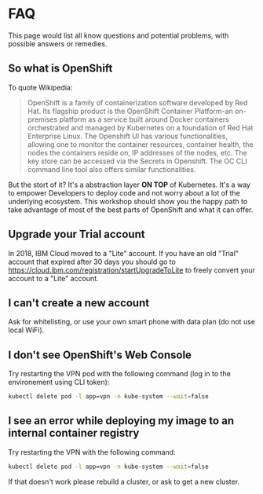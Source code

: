 # FAQ

This page would list all know questions and potential problems, with possible answers or remedies.

## So what is OpenShift

To quote Wikipedia:

> OpenShift is a family of containerization software developed by Red Hat. Its flagship product is the OpenShift Container Platform-an on-premises platform as a service built around Docker containers orchestrated and managed by Kubernetes on a foundation of Red Hat Enterprise Linux.
> The Openshift UI has various functionalities, allowing one to monitor the container resources, container health, the nodes the containers reside on, IP addresses of the nodes, etc. The key store can be accessed via the Secrets in Openshift. The OC CLI command line tool also offers similar functionalities.

But the stort of it? It's a abstraction layer **ON TOP** of Kubernetes. It's a way to empower Developers to deploy code and not worry about a lot of the underlying ecosystem. This workshop should show you the happy path to take advantage of most of the best parts of OpenShift and what it can offer.

## Upgrade your Trial account

In 2018, IBM Cloud moved to a "Lite" account. If you have an old "Trial" account that expired after 30 days you should go to <https://cloud.ibm.com/registration/startUpgradeToLite> to freely convert your account to a "Lite" account.

## I can't create a new account

Ask for whitelisting, or use your own smart phone with data plan (do not use local WiFi).

## I don't see OpenShift's Web Console

Try restarting the VPN pod with the following command (log in to the environement using CLI token):

```bash
kubectl delete pod -l app=vpn -n kube-system --wait=false
```

## I see an error while deploying my image to an internal container registry

Try restarting the VPN with the following command:

```bash
kubectl delete pod -l app=vpn -n kube-system --wait=false
```

If that doesn't work please rebuild a cluster, or ask to get a new cluster.

